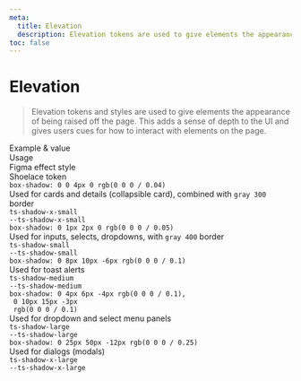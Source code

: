 ```yaml
---
meta:
  title: Elevation
  description: Elevation tokens are used to give elements the appearance of being raised off the page.
toc: false
---
```


# Elevation

> Elevation tokens and styles are used to give elements the appearance of being raised off the page. This adds a sense of depth to the UI and gives users cues for how to interact with elements on the page.

<sl-card class="token-style" style="margin-top: var(--ts-spacing-2x-large);">
  <div slot="header" class="token-style--header">
    <div>Example &amp; value</div>
    <div>Usage</div>
    <div>Figma effect style</div>
    <div>Shoelace token</div>
  </div>
  <div class="token-style">
    <div><div class="elevation-demo" style="box-shadow: var(--ts-shadow-x-small); border: 1px solid var(--ts-color-gray-300); margin-bottom: var(--ts-spacing-large);"></div>
    <span><code>box-shadow: 0 0 4px 0 rgb(0 0 0 / 0.04)</code></span></div>
    <div>Used for cards and details (collapsible card), combined with <code>gray 300</code> border</div>
    <div><code>ts-shadow-x-small</code></div>
    <div><code>--ts-shadow-x-small</code></div>
  </div>
  <div class="token-style">
    <div><div class="elevation-demo" style="box-shadow: var(--ts-shadow-small); border: 1px solid var(--ts-color-gray-400); margin-bottom: var(--ts-spacing-large);"></div>
    <span><code>box-shadow: 0 1px 2px 0 rgb(0 0 0 / 0.05)</code></span></div>
    <div>Used for inputs, selects, dropdowns, with <code>gray 400</code> border</div>
    <div><code>ts-shadow-small</code></div>
    <div><code>--ts-shadow-small</code></div>
  </div>
  <div class="token-style">
    <div><div class="elevation-demo" style="box-shadow: var(--ts-shadow-medium); border: 1px solid var(--ts-color-gray-300); margin-bottom: var(--ts-spacing-large);"></div>
    <span><code>box-shadow: 0 8px 10px -6px rgb(0 0 0 / 0.1)</code></span></div>
    <div>Used for toast alerts</div>
    <div><code>ts-shadow-medium</code></div>
    <div><code>--ts-shadow-medium</code></div>
  </div>
  <div class="token-style">
    <div><div class="elevation-demo" style="box-shadow: var(--ts-shadow-large); border: 1px solid var(--ts-color-gray-300); margin-bottom: var(--ts-spacing-large);"></div>
    <span><code>box-shadow: 0 4px 6px -4px rgb(0 0 0 / 0.1),<br /> 0 10px 15px -3px<br /> rgb(0 0 0 / 0.1)</code></span></div>
    <div>Used for dropdown and select menu panels</div>
    <div><code>ts-shadow-large</code></div>
    <div><code>--ts-shadow-large</code></div>
  </div>
  <div class="token-style">
    <div><div class="elevation-demo" style="box-shadow: var(--ts-shadow-x-large); border: 1px solid var(--ts-color-gray-300); margin-bottom: var(--ts-spacing-large);"></div>
    <span><code>box-shadow: 0 25px 50px -12px rgb(0 0 0 / 0.25)</code></span></div>
    <div>Used for dialogs (modals)</div>
    <div><code>ts-shadow-x-large</code></div>
    <div><code>--ts-shadow-x-large</code></div>
  </div>
</sl-card>
